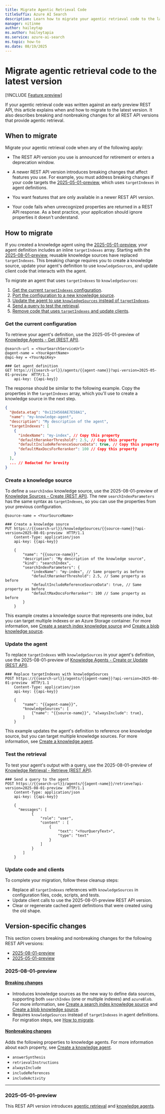 ```yaml
---
title: Migrate Agentic Retrieval Code
titleSuffix: Azure AI Search
description: Learn how to migrate your agentic retrieval code to the latest REST API version. Starting with the 2025-08-01-preview, you must update knowledge agents to use knowledgeSources instead of targetIndexes due to breaking changes.
manager: nitinme
author: haileytap
ms.author: haileytapia
ms.service: azure-ai-search
ms.topic: how-to
ms.date: 08/19/2025
---
```


# Migrate agentic retrieval code to the latest version

[!INCLUDE [Feature preview](./includes/previews/preview-generic.md)]

If your agentic retrieval code was written against an early preview REST API, this article explains when and how to migrate to the latest version. It also describes breaking and nonbreaking changes for all REST API versions that provide agentic retrieval.

## When to migrate

Migrate your agentic retrieval code when any of the following apply:

+ The REST API version you use is announced for retirement or enters a deprecation window.

+ A newer REST API version introduces breaking changes that affect features you use. For example, you must address breaking changes if your code targets the [2025-05-01-preview](#2025-05-01-preview), which uses `targetIndexes` in agent definitions.

+ You want features that are only available in a newer REST API version.

+ Your code fails when unrecognized properties are returned in a REST API response. As a best practice, your application should ignore properties it doesn't understand.

## How to migrate

If you created a knowledge agent using the [2025-05-01-preview](#2025-05-01-preview), your agent definition includes an inline `targetIndexes` array. Starting with the [2025-08-01-preview](#2025-08-01-preview), reusable knowledge sources have replaced `targetIndexes`. This breaking change requires you to create a knowledge source, update your agent's definition to use `knowledgeSources`, and update client code that interacts with the agent.

To migrate an agent that uses `targetIndexes` to `knowledgeSources`:

1. [Get the current `targetIndexes` configuration](#get-the-current-configuration).
2. [Port the configuration to a new knowledge source](#create-a-knowledge-source).
3. [Update the agent to use `knowledgeSources` instead of `targetIndexes`](#update-the-agent).
4. [Send a query to test the retrieval](#test-the-retrieval).
5. [Remove code that uses `targetIndexes` and update clients](#update-code-and-clients).

### Get the current configuration

To retrieve your agent's definition, use the 2025-05-01-preview of [Knowledge Agents - Get (REST API)](/rest/api/searchservice/knowledge-agents/get?view=rest-searchservice-2025-05-01-preview&preserve-view=true).

```http
@search-url = <YourSearchServiceUrl>
@agent-name = <YourAgentName>
@api-key = <YourApiKey>

### Get agent definition
GET https://{{search-url}}/agents/{{agent-name}}?api-version=2025-05-01-preview  HTTP/1.1
    api-key: {{api-key}}
```

The response should be similar to the following example. Copy the properties in the `targetIndexes` array, which you'll use to create a knowledge source in the next step.

```json
{
  "@odata.etag": "0x1234568AE7E58A1",
  "name": "my-knowledge-agent",
  "description": "My description of the agent",
  "targetIndexes": [
    {
      "indexName": "my-index", // Copy this property
      "defaultRerankerThreshold": 2.5, // Copy this property
      "defaultIncludeReferenceSourceData": true, // Copy this property
      "defaultMaxDocsForReranker": 100 // Copy this property
    }
  ],
  ... // Redacted for brevity
}
```

### Create a knowledge source

To define a `searchIndex` knowledge source, use the 2025-08-01-preview of [Knowledge Sources - Create (REST API)](/rest/api/searchservice/knowledge-sources/create?view=rest-searchservice-2025-08-01-preview&preserve-view=true). The new `searchIndexParameters` has the same syntax as `targetIndexes`, so you can use the properties from your previous configuration.

```http
@source-name = <YourSourceName>

### Create a knowledge source
PUT https://{{search-url}}/knowledgeSources/{{source-name}}?api-version=2025-08-01-preview  HTTP/1.1
    Content-Type: application/json
    api-key: {{api-key}}
    
    {
        "name": "{{source-name}}",
        "description": "My description of the knowledge source",
        "kind": "searchIndex",
        "searchIndexParameters": {
            "indexName": "my-index", // Same property as before
            "defaultRerankerThreshold": 2.5, // Same property as before
            "defaultIncludeReferenceSourceData": true, // Same property as before
            "defaultMaxDocsForReranker": 100 // Same property as before
        }
    }
```

This example creates a knowledge source that represents one index, but you can target multiple indexes or an Azure Storage container. For more information, see [Create a search index knowledge source](search-knowledge-source-how-to-index.md) and [Create a blob knowledge source](search-knowledge-source-how-to-blob.md).

### Update the agent

To replace `targetIndexes` with `knowledgeSources` in your agent's definition, use the 2025-08-01-preview of [Knowledge Agents - Create or Update (REST API)](/rest/api/searchservice/knowledge-agents/create-or-update?view=rest-searchservice-2025-08-01-preview&preserve-view=true).

```http
### Replace targetIndexes with knowledgeSources
POST https://{{search-url}}/agents/{{agent-name}}?api-version=2025-08-01-preview  HTTP/1.1
    Content-Type: application/json
    api-key: {{api-key}}

    { 
        "name": "{{agent-name}}", 
        "knowledgeSources": [  
            {"name": "{{source-name}}", "alwaysInclude": true},  
        ]
    } 
```

This example updates the agent's definition to reference one knowledge source, but you can target multiple knowledge sources. For more information, see [Create a knowledge agent](search-agentic-retrieval-how-to-create.md).

### Test the retrieval

To test your agent's output with a query, use the 2025-08-01-preview of [Knowledge Retrieval - Retrieve (REST API)](/rest/api/searchservice/knowledge-retrieval/retrieve?view=rest-searchservice-2025-08-01-preview&preserve-view=true).

```http
### Send a query to the agent
POST https://{{search-url}}/agents/{{agent-name}}/retrieve?api-version=2025-08-01-preview  HTTP/1.1
    Content-Type: application/json
    api-key: {{api-key}}
        
    {
      "messages": [
            {
                "role": "user",
                "content" : [
                    {
                        "text": "<YourQueryText>",
                        "type": "text"
                    }
                ]
            }
        ]
    }
```

<!--
The response should be similar to the following example, which includes...

```json

```
-->

### Update code and clients

To complete your migration, follow these cleanup steps:

+ Replace all `targetIndexes` references with `knowledgeSources` in configuration files, code, scripts, and tests.
+ Update client calls to use the 2025-08-01-preview REST API version.
+ Clear or regenerate cached agent definitions that were created using the old shape.

## Version-specific changes

This section covers breaking and nonbreaking changes for the following REST API versions:

+ [2025-08-01-preview](#2025-08-01-preview)
+ [2025-05-01-preview](#2025-05-01-preview)

### 2025-08-01-preview

#### [Breaking changes](#tab/breaking)

+ Introduces knowledge sources as the new way to define data sources, supporting both `searchIndex` (one or multiple indexes) and `azureBlob`. For more information, see [Create a search index knowledge source](search-knowledge-source-how-to-index.md) and [Create a blob knowledge source](search-knowledge-source-how-to-blob.md).
+ Requires `knowledgeSources` instead of `targetIndexes` in agent definitions. For migration steps, see [How to migrate](#how-to-migrate).

#### [Nonbreaking changes](#tab/nonbreaking)

Adds the following properties to knowledge agents. For more information about each property, see [Create a knowledge agent](search-agentic-retrieval-how-to-create.md).

+ `answerSynthesis`
+ `retrievalInstructions`
+ `alwaysInclude`
+ `includeReferences`
+ `includeActivity`

---

### 2025-05-01-preview

This REST API version introduces [agentic retrieval](search-agentic-retrieval-concept.md) and [knowledge agents](search-agentic-retrieval-how-to-create.md).
